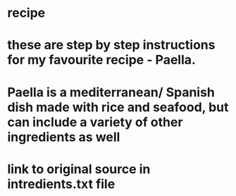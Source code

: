 # recipe

# these are step by step instructions for my favourite recipe - Paella. 
# Paella is a mediterranean/ Spanish dish made with rice and seafood, but can include a variety of other ingredients as well

# link to original source in intredients.txt file
